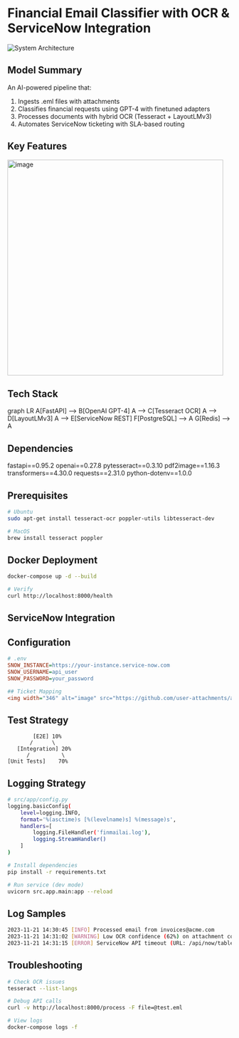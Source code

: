 # Financial Email Classifier with OCR & ServiceNow Integration

![System Architecture](docs/architecture.png)

## Model Summary

An AI-powered pipeline that:
1. Ingests .eml files with attachments
2. Classifies financial requests using GPT-4 with finetuned adapters
3. Processes documents with hybrid OCR (Tesseract + LayoutLMv3)
4. Automates ServiceNow ticketing with SLA-based routing

## Key Features
<img width="485" alt="image" src="https://github.com/user-attachments/assets/1c4599cd-5e15-4162-a55d-bc86ea7292a5" />

## Tech Stack

graph LR
    A[FastAPI] --> B[OpenAI GPT-4]
    A --> C[Tesseract OCR]
    A --> D[LayoutLMv3]
    A --> E[ServiceNow REST]
    F[PostgreSQL] --> A
    G[Redis] --> A

## Dependencies
fastapi==0.95.2
openai==0.27.8
pytesseract==0.3.10
pdf2image==1.16.3
transformers==4.30.0
requests==2.31.0
python-dotenv==1.0.0

## Prerequisites

```bash
# Ubuntu
sudo apt-get install tesseract-ocr poppler-utils libtesseract-dev

# MacOS
brew install tesseract poppler
```

## Docker Deployment

```bash
docker-compose up -d --build

# Verify
curl http://localhost:8000/health
```

## ServiceNow Integration
## Configuration

```ini
# .env
SNOW_INSTANCE=https://your-instance.service-now.com
SNOW_USERNAME=api_user
SNOW_PASSWORD=your_password

## Ticket Mapping
<img width="346" alt="image" src="https://github.com/user-attachments/assets/4c37195a-4f2f-4b8a-b0ef-b72f15244cb0" />
```

## Test Strategy

```
        [E2E] 10%
       /      \
   [Integration] 20%
      /          \
[Unit Tests]    70%
```

## Logging Strategy

```bash
# src/app/config.py
logging.basicConfig(
    level=logging.INFO,
    format='%(asctime)s [%(levelname)s] %(message)s',
    handlers=[
        logging.FileHandler('finmailai.log'),
        logging.StreamHandler()
    ]
)

# Install dependencies
pip install -r requirements.txt

# Run service (dev mode)
uvicorn src.app.main:app --reload
```

## Log Samples

```bash
2023-11-21 14:30:45 [INFO] Processed email from invoices@acme.com
2023-11-21 14:31:02 [WARNING] Low OCR confidence (62%) on attachment contract.pdf
2023-11-21 14:31:15 [ERROR] ServiceNow API timeout (URL: /api/now/table/incident)
```

## Troubleshooting

```bash
# Check OCR issues
tesseract --list-langs

# Debug API calls
curl -v http://localhost:8000/process -F file=@test.eml

# View logs
docker-compose logs -f
```

